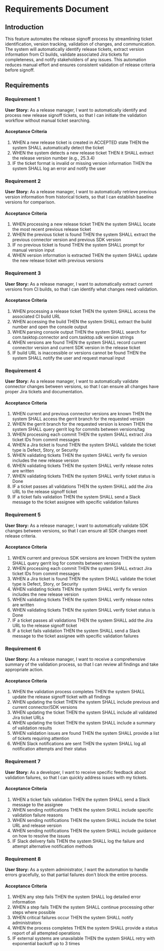 # Requirements Document

## Introduction

This feature automates the release signoff process by streamlining ticket identification, version tracking, validation of changes, and communication. The system will automatically identify release tickets, extract version information from CI builds, validate associated Jira tickets for completeness, and notify stakeholders of any issues. This automation reduces manual effort and ensures consistent validation of release criteria before signoff.

## Requirements

### Requirement 1

**User Story:** As a release manager, I want to automatically identify and process new release signoff tickets, so that I can initiate the validation workflow without manual ticket searching.

#### Acceptance Criteria

1. WHEN a new release ticket is created in ACCEPTED state THEN the system SHALL automatically detect the ticket
2. WHEN the system detects a new release ticket THEN it SHALL extract the release version number (e.g., 25.3.4)
3. IF the ticket format is invalid or missing version information THEN the system SHALL log an error and notify the user

### Requirement 2

**User Story:** As a release manager, I want to automatically retrieve previous version information from historical tickets, so that I can establish baseline versions for comparison.

#### Acceptance Criteria

1. WHEN processing a new release ticket THEN the system SHALL locate the most recent previous release ticket
2. WHEN the previous ticket is found THEN the system SHALL extract the previous connector version and previous SDK version
3. IF no previous ticket is found THEN the system SHALL prompt for manual version input
4. WHEN version information is extracted THEN the system SHALL update the new release ticket with previous versions

### Requirement 3

**User Story:** As a release manager, I want to automatically extract current versions from CI builds, so that I can identify what changes need validation.

#### Acceptance Criteria

1. WHEN processing a release ticket THEN the system SHALL access the associated CI build URL
2. WHEN accessing the build THEN the system SHALL extract the build number and open the console output
3. WHEN parsing console output THEN the system SHALL search for com.tasktop.connector and com.tasktop.sdk version strings
4. WHEN versions are found THEN the system SHALL record current connector version and current SDK version in the release ticket
5. IF build URL is inaccessible or versions cannot be found THEN the system SHALL notify the user and request manual input

### Requirement 4

**User Story:** As a release manager, I want to automatically validate connector changes between versions, so that I can ensure all changes have proper Jira tickets and documentation.

#### Acceptance Criteria

1. WHEN current and previous connector versions are known THEN the system SHALL access the gerrit branch for the requested version
2. WHEN the gerrit branch for the requested version is known THEN the system SHALL query gerrit log for commits between versions/tag
3. WHEN processing each commit THEN the system SHALL extract Jira ticket IDs from commit messages
4. WHEN a Jira ticket is found THEN the system SHALL validate the ticket type is Defect, Story, or Security
5. WHEN validating tickets THEN the system SHALL verify fix version includes the new release version
6. WHEN validating tickets THEN the system SHALL verify release notes are written
7. WHEN validating tickets THEN the system SHALL verify ticket status is Done
8. IF a ticket passes all validations THEN the system SHALL add the Jira URL to the release signoff ticket
9. IF a ticket fails validation THEN the system SHALL send a Slack message to the ticket assignee with specific validation failures

### Requirement 5

**User Story:** As a release manager, I want to automatically validate SDK changes between versions, so that I can ensure all SDK changes meet release criteria.

#### Acceptance Criteria

1. WHEN current and previous SDK versions are known THEN the system SHALL query gerrit log for commits between versions
2. WHEN processing each commit THEN the system SHALL extract Jira ticket IDs from commit messages
3. WHEN a Jira ticket is found THEN the system SHALL validate the ticket type is Defect, Story, or Security
4. WHEN validating tickets THEN the system SHALL verify fix version includes the new release version
5. WHEN validating tickets THEN the system SHALL verify release notes are written
6. WHEN validating tickets THEN the system SHALL verify ticket status is Done
7. IF a ticket passes all validations THEN the system SHALL add the Jira URL to the release signoff ticket
8. IF a ticket fails validation THEN the system SHALL send a Slack message to the ticket assignee with specific validation failures

### Requirement 6

**User Story:** As a release manager, I want to receive a comprehensive summary of the validation process, so that I can review all findings and take appropriate action.

#### Acceptance Criteria

1. WHEN the validation process completes THEN the system SHALL update the release signoff ticket with all findings
2. WHEN updating the ticket THEN the system SHALL include previous and current connector/SDK versions
3. WHEN updating the ticket THEN the system SHALL include all validated Jira ticket URLs
4. WHEN updating the ticket THEN the system SHALL include a summary of validation results
5. WHEN validation issues are found THEN the system SHALL provide a list of tickets requiring attention
6. WHEN Slack notifications are sent THEN the system SHALL log all notification attempts and their status

### Requirement 7

**User Story:** As a developer, I want to receive specific feedback about validation failures, so that I can quickly address issues with my tickets.

#### Acceptance Criteria

1. WHEN a ticket fails validation THEN the system SHALL send a Slack message to the assignee
2. WHEN sending notifications THEN the system SHALL include specific validation failure reasons
3. WHEN sending notifications THEN the system SHALL include the ticket URL and release version
4. WHEN sending notifications THEN the system SHALL include guidance on how to resolve the issues
5. IF Slack delivery fails THEN the system SHALL log the failure and attempt alternative notification methods

### Requirement 8

**User Story:** As a system administrator, I want the automation to handle errors gracefully, so that partial failures don't block the entire process.

#### Acceptance Criteria

1. WHEN any step fails THEN the system SHALL log detailed error information
2. WHEN a step fails THEN the system SHALL continue processing other steps where possible
3. WHEN critical failures occur THEN the system SHALL notify administrators
4. WHEN the process completes THEN the system SHALL provide a status report of all attempted operations
5. IF external systems are unavailable THEN the system SHALL retry with exponential backoff up to 3 times